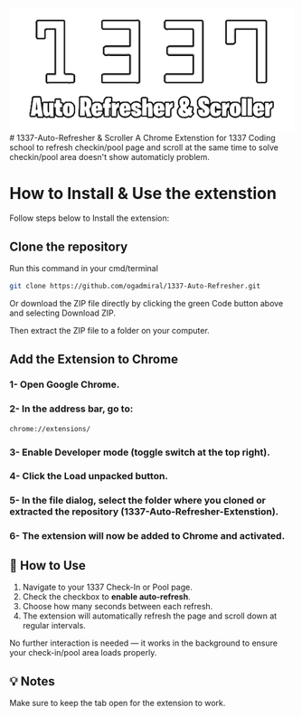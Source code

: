 <img src="./1337-Auto-Refresher-Extenstion/logo-png.png">
# 1337-Auto-Refresher & Scroller
A Chrome Extenstion for 1337 Coding school to refresh checkin/pool page and scroll at the same time to solve checkin/pool area doesn't show automaticly problem.

# How to Install & Use the extenstion
Follow steps below to Install the extension:
## Clone the repository
Run this command in your cmd/terminal
```bash
git clone https://github.com/ogadmiral/1337-Auto-Refresher.git
```
Or download the ZIP file directly by clicking the green Code button above and selecting Download ZIP.

Then extract the ZIP file to a folder on your computer.

## Add the Extension to Chrome
### 1- Open Google Chrome.
### 2- In the address bar, go to:
```bash
chrome://extensions/
```
### 3- Enable Developer mode (toggle switch at the top right).

### 4- Click the Load unpacked button.

### 5- In the file dialog, select the folder where you cloned or extracted the repository (1337-Auto-Refresher-Extenstion).

### 6- The extension will now be added to Chrome and activated.

## 🚀 How to Use

1. Navigate to your 1337 Check-In or Pool page.
2. Check the checkbox to **enable auto-refresh**.
3. Choose how many seconds between each refresh.
4. The extension will automatically refresh the page and scroll down at regular intervals.

No further interaction is needed — it works in the background to ensure your check-in/pool area loads properly.

## 💡 Notes
Make sure to keep the tab open for the extension to work.
